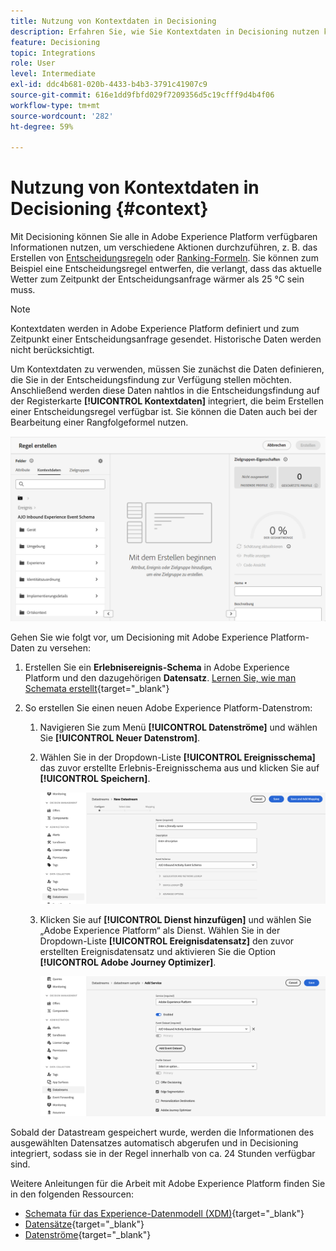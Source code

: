```yaml
---
title: Nutzung von Kontextdaten in Decisioning
description: Erfahren Sie, wie Sie Kontextdaten in Decisioning nutzen können.
feature: Decisioning
topic: Integrations
role: User
level: Intermediate
exl-id: ddc4b681-020b-4433-b4b3-3791c41907c9
source-git-commit: 616e1dd9fbfd029f7209356d5c19cfff9d4b4f06
workflow-type: tm+mt
source-wordcount: '282'
ht-degree: 59%

---
```


# Nutzung von Kontextdaten in Decisioning {#context}

Mit Decisioning können Sie alle in Adobe Experience Platform verfügbaren Informationen nutzen, um verschiedene Aktionen durchzuführen, z. B. das Erstellen von [Entscheidungsregeln](rules.md) oder [Ranking-Formeln](ranking.md). Sie können zum Beispiel eine Entscheidungsregel entwerfen, die verlangt, dass das aktuelle Wetter zum Zeitpunkt der Entscheidungsanfrage  wärmer als 25 °C sein muss.

>[!NOTE]
>
>Kontextdaten werden in Adobe Experience Platform definiert und zum Zeitpunkt einer Entscheidungsanfrage gesendet. Historische Daten werden nicht berücksichtigt.

Um Kontextdaten zu verwenden, müssen Sie zunächst die Daten definieren, die Sie in der Entscheidungsfindung zur Verfügung stellen möchten. Anschließend werden diese Daten nahtlos in die Entscheidungsfindung auf der Registerkarte **[!UICONTROL Kontextdaten]** integriert, die beim Erstellen einer Entscheidungsregel verfügbar ist. Sie können die Daten auch bei der Bearbeitung einer Rangfolgeformel nutzen.

![](assets/decision-rules-context.png)

Gehen Sie wie folgt vor, um Decisioning mit Adobe Experience Platform-Daten zu versehen:

1. Erstellen Sie ein **Erlebnisereignis-Schema** in Adobe Experience Platform und den dazugehörigen **Datensatz**. [Lernen Sie, wie man Schemata erstellt](https://experienceleague.adobe.com/de/docs/experience-platform/xdm/ui/resources/schemas){target="_blank"}

1. So erstellen Sie einen neuen Adobe Experience Platform-Datenstrom:

   1. Navigieren Sie zum Menü **[!UICONTROL Datenströme]** und wählen Sie **[!UICONTROL Neuer Datenstrom]**.

   1. Wählen Sie in der Dropdown-Liste **[!UICONTROL Ereignisschema]** das zuvor erstellte Erlebnis-Ereignisschema aus und klicken Sie auf **[!UICONTROL Speichern]**.

      ![](assets/decision-rule-context-datastream.png)

   1. Klicken Sie auf **[!UICONTROL Dienst hinzufügen]** und wählen Sie „Adobe Experience Platform“ als Dienst. Wählen Sie in der Dropdown-Liste **[!UICONTROL Ereignisdatensatz]** den zuvor erstellten Ereignisdatensatz und aktivieren Sie die Option **[!UICONTROL Adobe Journey Optimizer]**.

      ![](assets/decision-rules-context-datastream-service.png)

Sobald der Datastream gespeichert wurde, werden die Informationen des ausgewählten Datensatzes automatisch abgerufen und in Decisioning integriert, sodass sie in der Regel innerhalb von ca. 24 Stunden verfügbar sind.

Weitere Anleitungen für die Arbeit mit Adobe Experience Platform finden Sie in den folgenden Ressourcen:

* [Schemata für das Experience-Datenmodell (XDM)](https://experienceleague.adobe.com/de/docs/experience-platform/xdm/schema/composition){target="_blank"}
* [Datensätze](https://experienceleague.adobe.com/de/docs/experience-platform/catalog/datasets/overview){target="_blank"}
* [Datenströme](https://experienceleague.adobe.com/de/docs/experience-platform/datastreams/overview){target="_blank"}

